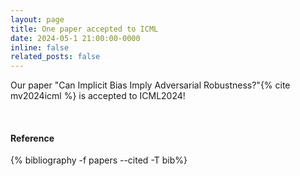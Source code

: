 ```yaml
---
layout: page
title: One paper accepted to ICML
date: 2024-05-1 21:00:00-0000
inline: false
related_posts: false
---
```


<!-- _news/Jan24b.md -->
<div class="publications">

Our paper "Can Implicit Bias Imply Adversarial Robustness?"{% cite mv2024icml %} is accepted to ICML2024!

 <br>
  <h4>Reference</h4>
  {% bibliography -f papers --cited -T bib%}

</div>


